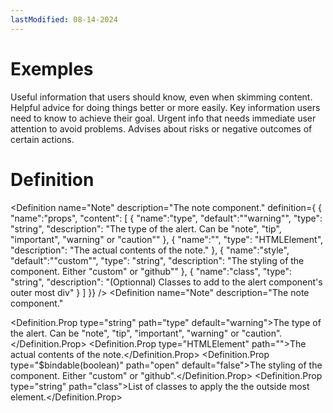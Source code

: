 ```yaml
---
lastModified: 08-14-2024
---
```


# Exemples

<script>
  import { Note, Definition } from "$lib/components"
</script>

<Note type="note">
  Useful information that users should know, even when skimming content.
</Note>
<Note type="tip">
  Helpful advice for doing things better or more easily.
</Note>
<Note type="important">
  Key information users need to know to achieve their goal.
</Note>
<Note type="warning">
  Urgent info that needs immediate user attention to avoid problems.
</Note>
<Note type="caution">
  Advises about risks or negative outcomes of certain actions.
</Note>

# Definition

<Definition
name="Note"
description="The note component."
definition={
{
"name":"props",
"content": [
{
"name":"type",
"default":"\"warning\"",
"type": "string",
"description": "The type of the alert. Can be \"note\", \"tip\", \"important\", \"warning\" or \"caution\""
},
{
"name":"<slot>",
"type": "HTMLElement",
"description": "The actual contents of the note."
},
{
"name":"style",
"default":"\"custom\"",
"type": "string",
"description": "The styling of the component. Either \"custom\" or \"github\""
},
{
"name":"class",
"type": "string",
"description": "(Optionnal) Classes to add to the alert component's outer most div"
}
]
}}
/>
<Definition
  name="Note"
  description="The note component."
>
  <Definition.Prop type="string" path="type" default="warning">The type of the alert. Can be "note", "tip", "important", "warning" or "caution".</Definition.Prop>
  <Definition.Prop type="HTMLElement" path="<slot>">The actual contents of the note.</Definition.Prop>
  <Definition.Prop type="$bindable(boolean)" path="open" default="false">The styling of the component. Either "custom" or "github".</Definition.Prop>
  <Definition.Prop type="string" path="class">List of classes to apply the the outside most element.</Definition.Prop>
</Definition>
